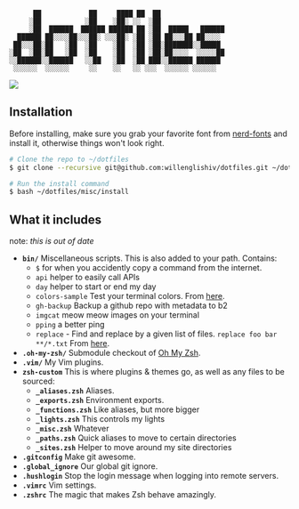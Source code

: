 ```
      ██            ██     ████ ██  ██
     ░██           ░██    ░██░ ░░  ░██
     ░██  ██████  ██████ ██████ ██ ░██  █████   ██████
  ██████ ██░░░░██░░░██░ ░░░██░ ░██ ░██ ██░░░██ ██░░░░
 ██░░░██░██   ░██  ░██    ░██  ░██ ░██░███████░░█████
░██  ░██░██   ░██  ░██    ░██  ░██ ░██░██░░░░  ░░░░░██
░░██████░░██████   ░░██   ░██  ░██ ███░░██████ ██████
 ░░░░░░  ░░░░░░     ░░    ░░   ░░ ░░░  ░░░░░░ ░░░░░░

```

![](http://gifsb.in/codes/floppy-discs.gif)

## Installation

Before installing, make sure you grab your favorite font from [nerd-fonts](https://github.com/ryanoasis/nerd-fonts) and install it, otherwise things won't look right.

```sh
# Clone the repo to ~/dotfiles
$ git clone --recursive git@github.com:willenglishiv/dotfiles.git ~/dotfiles

# Run the install command
$ bash ~/dotfiles/misc/install
```

## What it includes

  note: *this is out of date*

* **`bin/`** Miscellaneous scripts. This is also added to your path. Contains:
  * `$` for when you accidently copy a command from the internet.
  * `api` helper to easily call APIs
  * `day` helper to start or end my day
  * `colors-sample` Test your terminal colors. From [here](https://github.com/xero/dotfiles/blob/master/fun/code/fun/colorscheme).
  * `gh-backup` Backup a github repo with metadata to b2
  * `imgcat` meow meow images on your terminal
  * `pping` a better ping
  * `replace` - Find and replace by a given list of files. `replace foo bar **/*.txt` From [here](https://github.com/thoughtbot/dotfiles/blob/master/bin/replace).
* **`.oh-my-zsh/`** Submodule checkout of [Oh My Zsh](https://github.com/robbyrussell/oh-my-zsh).
* **`.vim/`** My Vim plugins.
* **`zsh-custom`** This is where plugins & themes go, as well as any files to be sourced:
  * **`_aliases.zsh`** Aliases.
  * **`_exports.zsh`** Environment exports.
  * **`_functions.zsh`** Like aliases, but more bigger
  * **`_lights.zsh`** This controls my lights
  * **`_misc.zsh`** Whatever
  * **`_paths.zsh`** Quick aliases to move to certain directories
  * **`_sites.zsh`** Helper to move around my site directories
* **`.gitconfig`** Make git awesome.
* **`.global_ignore`** Our global git ignore.
* **`.hushlogin`** Stop the login message when logging into remote servers.
* **`.vimrc`** Vim settings.
* **`.zshrc`** The magic that makes Zsh behave amazingly.

